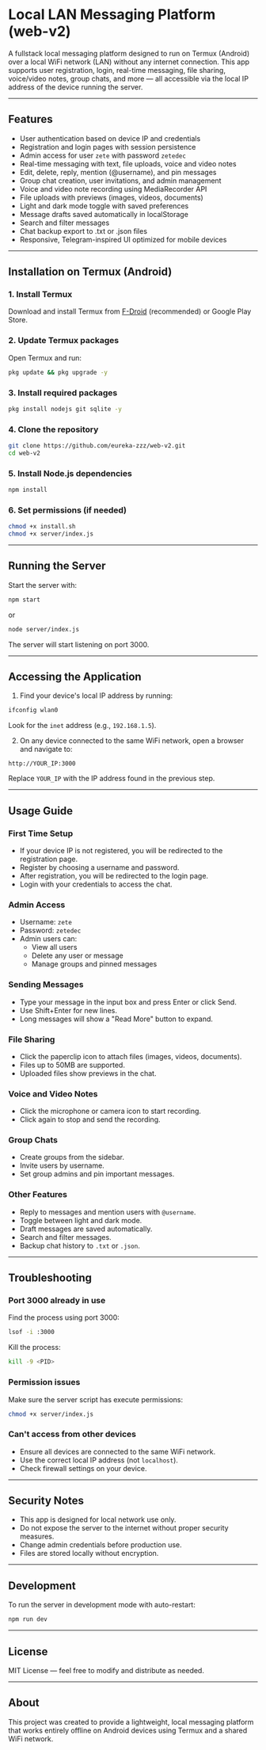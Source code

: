 # Local LAN Messaging Platform (web-v2)

A fullstack local messaging platform designed to run on Termux (Android) over a local WiFi network (LAN) without any internet connection. This app supports user registration, login, real-time messaging, file sharing, voice/video notes, group chats, and more — all accessible via the local IP address of the device running the server.

---

## Features

- User authentication based on device IP and credentials
- Registration and login pages with session persistence
- Admin access for user `zete` with password `zetedec`
- Real-time messaging with text, file uploads, voice and video notes
- Edit, delete, reply, mention (@username), and pin messages
- Group chat creation, user invitations, and admin management
- Voice and video note recording using MediaRecorder API
- File uploads with previews (images, videos, documents)
- Light and dark mode toggle with saved preferences
- Message drafts saved automatically in localStorage
- Search and filter messages
- Chat backup export to .txt or .json files
- Responsive, Telegram-inspired UI optimized for mobile devices

---

## Installation on Termux (Android)

### 1. Install Termux

Download and install Termux from [F-Droid](https://f-droid.org/en/packages/com.termux/) (recommended) or Google Play Store.

### 2. Update Termux packages

Open Termux and run:

```bash
pkg update && pkg upgrade -y
```

### 3. Install required packages

```bash
pkg install nodejs git sqlite -y
```

### 4. Clone the repository

```bash
git clone https://github.com/eureka-zzz/web-v2.git
cd web-v2
```

### 5. Install Node.js dependencies

```bash
npm install
```

### 6. Set permissions (if needed)

```bash
chmod +x install.sh
chmod +x server/index.js
```

---

## Running the Server

Start the server with:

```bash
npm start
```

or

```bash
node server/index.js
```

The server will start listening on port 3000.

---

## Accessing the Application

1. Find your device's local IP address by running:

```bash
ifconfig wlan0
```

Look for the `inet` address (e.g., `192.168.1.5`).

2. On any device connected to the same WiFi network, open a browser and navigate to:

```
http://YOUR_IP:3000
```

Replace `YOUR_IP` with the IP address found in the previous step.

---

## Usage Guide

### First Time Setup

- If your device IP is not registered, you will be redirected to the registration page.
- Register by choosing a username and password.
- After registration, you will be redirected to the login page.
- Login with your credentials to access the chat.

### Admin Access

- Username: `zete`
- Password: `zetedec`
- Admin users can:
  - View all users
  - Delete any user or message
  - Manage groups and pinned messages

### Sending Messages

- Type your message in the input box and press Enter or click Send.
- Use Shift+Enter for new lines.
- Long messages will show a "Read More" button to expand.

### File Sharing

- Click the paperclip icon to attach files (images, videos, documents).
- Files up to 50MB are supported.
- Uploaded files show previews in the chat.

### Voice and Video Notes

- Click the microphone or camera icon to start recording.
- Click again to stop and send the recording.

### Group Chats

- Create groups from the sidebar.
- Invite users by username.
- Set group admins and pin important messages.

### Other Features

- Reply to messages and mention users with `@username`.
- Toggle between light and dark mode.
- Draft messages are saved automatically.
- Search and filter messages.
- Backup chat history to `.txt` or `.json`.

---

## Troubleshooting

### Port 3000 already in use

Find the process using port 3000:

```bash
lsof -i :3000
```

Kill the process:

```bash
kill -9 <PID>
```

### Permission issues

Make sure the server script has execute permissions:

```bash
chmod +x server/index.js
```

### Can't access from other devices

- Ensure all devices are connected to the same WiFi network.
- Use the correct local IP address (not `localhost`).
- Check firewall settings on your device.

---

## Security Notes

- This app is designed for local network use only.
- Do not expose the server to the internet without proper security measures.
- Change admin credentials before production use.
- Files are stored locally without encryption.

---

## Development

To run the server in development mode with auto-restart:

```bash
npm run dev
```

---

## License

MIT License — feel free to modify and distribute as needed.

---

## About

This project was created to provide a lightweight, local messaging platform that works entirely offline on Android devices using Termux and a shared WiFi network.
